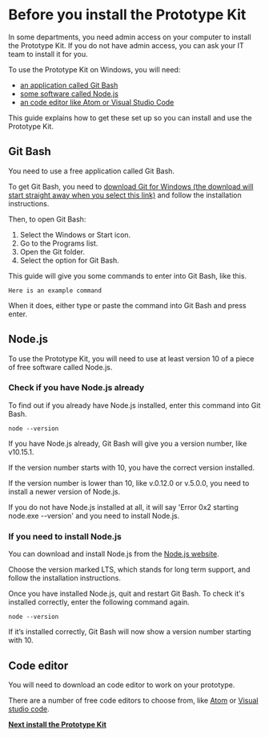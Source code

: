 # Before you install the Prototype Kit

In some departments, you need admin access on your computer to install the Prototype Kit. If you do not have admin access, you can ask your IT team to install it for you.

To use the Prototype Kit on Windows, you will need:

- [an application called Git Bash](#git-bash)
- [some software called Node.js](#Node.js)
- [an code editor like Atom or Visual Studio Code](#html-text-editor)

This guide explains how to get these set up so you can install and use the Prototype Kit.

## Git Bash

You need to use a free application called Git Bash.

To get Git Bash, you need to [download Git for Windows (the download will start straight away when you select this link)](https://git-scm.com/download/win) and follow the installation instructions.

Then, to open Git Bash:

1. Select the Windows or Start icon.
2. Go to the Programs list.
3. Open the Git folder.
4. Select the option for Git Bash.

This guide will give you some commands to enter into Git Bash, like this.

`Here is an example command`

When it does, either type or paste the command into Git Bash and press enter.

## Node.js

To use the Prototype Kit, you will need to use at least version 10 of a piece of free software called Node.js.

### Check if you have Node.js already

To find out if you already have Node.js installed, enter this command into Git Bash.

`node --version`

If you have Node.js already, Git Bash will give you a version number, like v10.15.1.

If the version number starts with 10, you have the correct version installed.

If the version number is lower than 10, like v.0.12.0 or v.5.0.0, you need to install a newer version of Node.js.

If you do not have Node.js installed at all, it will say 'Error 0x2 starting node.exe --version' and you need to install Node.js.

### If you need to install Node.js

You can download and install Node.js from the [Node.js website](https://nodejs.org/en/).

Choose the version marked LTS, which stands for long term support, and follow the installation instructions.

Once you have installed Node.js, quit and restart Git Bash. To check it's installed correctly, enter the following command again.

`node --version`

If it’s installed correctly, Git Bash will now show a version number starting with 10.

## Code editor

You will need to download an code editor to work on your prototype.

There are a number of free code editors to choose from, like [Atom](https://atom.io/)&nbsp;or&nbsp;[Visual studio code](https://code.visualstudio.com/).

**[Next install the Prototype Kit](/docs/get-started/windows-installation-guide/install-the-kit)**
